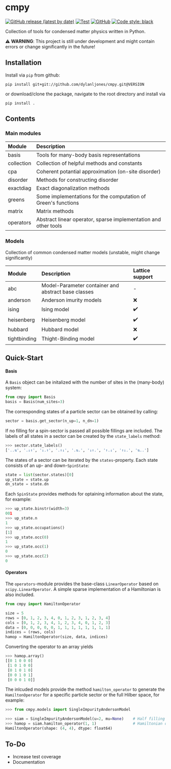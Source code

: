 # cmpy

[![GitHub release (latest by date)][git-release]][repo-url]
[![Test][tests-master]][tests-url]
[![GitHub][license]][license-url]
[![Code style: black][black]][black-url]

Collection of tools for condensed matter physics written in Python.

:warning: **WARNING**: This project is still under development and might contain errors or change significantly in the future!

## Installation

Install via `pip` from github:
```commandline
pip install git+git://github.com/dylanljones/cmpy.git@VERSION
```

or download/clone the package, navigate to the root directory and install via
````commandline
pip install .
````


## Contents


### Main modules

| Module     | Description                                                     |
|:-----------|:----------------------------------------------------------------|
| basis      | Tools for many-body basis representations                       |
| collection | Collection of helpful methods and constants                     |
| cpa        | Coherent potantial approximation (on-site disorder)             |
| disorder   | Methods for constructing disorder                               |
| exactdiag  | Exact diagonalization methods                                   |
| greens     | Some implementations for the computation of Green's functions   |
| matrix     | Matrix methods                                                  |
| operators  | Abstract linear operator, sparse implementation and other tools |


### Models

Collection of common condensed matter models (unstable, might change significantly)

| Module       | Description                                         | Lattice support    |
|:-------------|:----------------------------------------------------|:-------------------|
| abc          | Model-Parameter container and abstract base classes | -                  |
| anderson     | Anderson imurity models                             | :x:                |
| ising        | Ising model                                         | :heavy_check_mark: |
| heisenberg   | Heisenberg model                                    | :heavy_check_mark: |
| hubbard      | Hubbard model                                       | :x:                |
| tightbinding | Thight-Binding model                                | :heavy_check_mark: |


## Quick-Start

#### Basis

A ``Basis`` object can be initalized with the number of sites in the (many-body) system:

````python
from cmpy import Basis
basis = Basis(num_sites=3)
````

The corresponding states of a particle sector can be obtained by calling:
````python
sector = basis.get_sector(n_up=1, n_dn=1)
````
If no filling for a spin-sector is passed all possible fillings are included.
The labels of all states in a sector can be created by the ``state_labels`` method:
````python
>>> sector.state_labels()
['..⇅', '.↓↑', '↓.↑', '.↑↓', '.⇅.', '↓↑.', '↑.↓', '↑↓.', '⇅..']
````
The states of a sector can be iterated by the ``states``-property.
Each state consists of an up- and down-``SpinState``:
````python
state = list(sector.states)[0]
up_state = state.up
dn_state = state.dn
````
Each ``SpinState`` provides methods for optaining information about the state, for example:
`````python
>>> up_state.binstr(width=3)
001
>>> up_state.n
1
>>> up_state.occupations()
[1]
>>> up_state.occ(0)
1
>>> up_state.occ(1)
0
>>> up_state.occ(2)
0
`````


#### Operators

The ``operators``-module provides the base-class ``LinearOperator`` based on ``scipy.LinearOperator``.
A simple sparse implementation of a Hamiltonian is also included.
````python
from cmpy import HamiltonOperator

size = 5
rows = [0, 1, 2, 3, 4, 0, 1, 2, 3, 1, 2, 3, 4]
cols = [0, 1, 2, 3, 4, 1, 2, 3, 4, 0, 1, 2, 3]
data = [0, 0, 0, 0, 0, 1, 1, 1, 1, 1, 1, 1, 1]
indices = (rows, cols)
hamop = HamiltonOperator(size, data, indices)
````
Converting the operator to an array yields
````python
>>> hamop.array()
[[0 1 0 0 0]
 [1 0 1 0 0]
 [0 1 0 1 0]
 [0 0 1 0 1]
 [0 0 0 1 0]]
````

The inlcuded models provide the method `hamilton_operator` to generate the
`HamiltonOperator` for a specific particle sector or the full Hilber space, for example:
```python
>>> from cmpy.models import SingleImpurityAndersonModel

>>> siam = SingleImpurityAndersonModel(u=2, mu=None)    # Half filling
>>> hamop = siam.hamilton_operator(1, 1)                # Hamiltonian of sector 1, 1
HamiltonOperator(shape: (4, 4), dtype: float64)
```


## To-Do

- Increase test coverage
- Documentation


[repo-url]: https://github.com/dylanljones/cmpy
[license-url]: https://github.com/dylanljones/cmpy/blob/master/LICENSE
[tests-url]: https://github.com/dylanljones/cmpy/actions/workflows/test.yml
[black-url]: https://github.com/psf/black

[git-release]: https://img.shields.io/github/v/release/dylanljones/cmpy?logo=Github&style=flat-square
[tests-master]: https://img.shields.io/github/workflow/status/dylanljones/cmpy/Test/master?label=tests&logo=github&style=flat-square
[license]: https://img.shields.io/github/license/dylanljones/cmpy?color=lightgrey&style=flat-square
[black]: https://img.shields.io/badge/code%20style-black-000000.svg?style=flat-square
